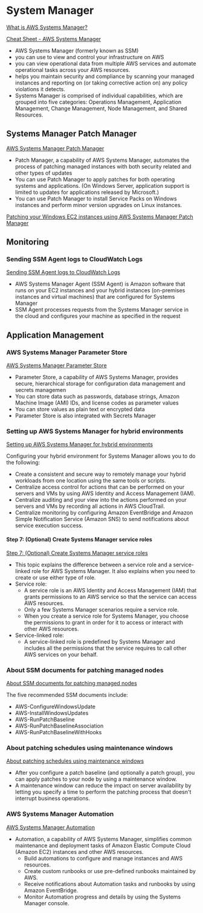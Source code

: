 # System Manager

[What is AWS Systems Manager?](https://docs.aws.amazon.com/systems-manager/latest/userguide/what-is-systems-manager.html)

[Cheat Sheet - AWS Systems Manager](https://tutorialsdojo.com/aws-systems-manager)

- AWS Systems Manager (formerly known as SSM)
- you can use to view and control your infrastructure on AWS
- you can view operational data from multiple AWS services and automate operational tasks across your AWS resources.
- helps you maintain security and compliance by scanning your managed instances and reporting on (or taking corrective action on) any policy violations it detects.
- Systems Manager is comprised of individual capabilities, which are grouped into five categories: Operations Management, Application Management, Change Management, Node Management, and Shared Resources.


## Systems Manager Patch Manager

[AWS Systems Manager Patch Manager](https://docs.aws.amazon.com/systems-manager/latest/userguide/systems-manager-patch.html)

- Patch Manager, a capability of AWS Systems Manager, automates the process of patching managed instances with both security related and other types of updates
- You can use Patch Manager to apply patches for both operating systems and applications. (On Windows Server, application support is limited to updates for applications released by Microsoft.) 
- You can use Patch Manager to install Service Packs on Windows instances and perform minor version upgrades on Linux instances. 

[Patching your Windows EC2 instances using AWS Systems Manager Patch Manager](https://aws.amazon.com/blogs/mt/patching-your-windows-ec2-instances-using-aws-systems-manager-patch-manager)


## Monitoring

### Sending SSM Agent logs to CloudWatch Logs

[Sending SSM Agent logs to CloudWatch Logs](https://docs.aws.amazon.com/systems-manager/latest/userguide/monitoring-ssm-agent.html)

- AWS Systems Manager Agent (SSM Agent) is Amazon software that runs on your EC2 instances and your hybrid instances (on-premises instances and virtual machines) that are configured for Systems Manager
- SSM Agent processes requests from the Systems Manager service in the cloud and configures your machine as specified in the request


## Application Management

### AWS Systems Manager Parameter Store

[AWS Systems Manager Parameter Store](https://docs.aws.amazon.com/systems-manager/latest/userguide/systems-manager-parameter-store.html)

- Parameter Store, a capability of AWS Systems Manager, provides secure, hierarchical storage for configuration data management and secrets managemen
- You can store data such as passwords, database strings, Amazon Machine Image (AMI) IDs, and license codes as parameter values
- You can store values as plain text or encrypted data
- Parameter Store is also integrated with Secrets Manager

### Setting up AWS Systems Manager for hybrid environments

[Setting up AWS Systems Manager for hybrid environments](https://docs.aws.amazon.com/systems-manager/latest/userguide/systems-manager-managedinstances.html)

Configuring your hybrid environment for Systems Manager allows you to do the following:
- Create a consistent and secure way to remotely manage your hybrid workloads from one location using the same tools or scripts.
- Centralize access control for actions that can be performed on your servers and VMs by using AWS Identity and Access Management (IAM).
- Centralize auditing and your view into the actions performed on your servers and VMs by recording all actions in AWS CloudTrail.
- Centralize monitoring by configuring Amazon EventBridge and Amazon Simple Notification Service (Amazon SNS) to send notifications about service execution success.


#### Step 7: (Optional) Create Systems Manager service roles

[Step 7: (Optional) Create Systems Manager service roles](https://docs.aws.amazon.com/systems-manager/latest/userguide/setup-service-role.html)

- This topic explains the difference between a service role and a service-linked role for AWS Systems Manager. It also explains when you need to create or use either type of role.
- Service role: 
  - A service role is an AWS Identity and Access Management (IAM) that grants permissions to an AWS service so that the service can access AWS resources. 
  - Only a few Systems Manager scenarios require a service role. 
  - When you create a service role for Systems Manager, you choose the permissions to grant in order for it to access or interact with other AWS resources.
- Service-linked role: 
  - A service-linked role is predefined by Systems Manager and includes all the permissions that the service requires to call other AWS services on your behalf.


### About SSM documents for patching managed nodes

[About SSM documents for patching managed nodes](https://docs.aws.amazon.com/systems-manager/latest/userguide/patch-manager-ssm-documents.html)

The five recommended SSM documents include:
- AWS-ConfigureWindowsUpdate
- AWS-InstallWindowsUpdates
- AWS-RunPatchBaseline
- AWS-RunPatchBaselineAssociation
- AWS-RunPatchBaselineWithHooks

### About patching schedules using maintenance windows

[About patching schedules using maintenance windows](https://docs.aws.amazon.com/systems-manager/latest/userguide/sysman-patch-scheduletasks.html)

- After you configure a patch baseline (and optionally a patch group), you can apply patches to your node by using a maintenance window. 
- A maintenance window can reduce the impact on server availability by letting you specify a time to perform the patching process that doesn't interrupt business operations.

### AWS Systems Manager Automation

[AWS Systems Manager Automation](https://docs.aws.amazon.com/systems-manager/latest/userguide/systems-manager-automation.html)

- Automation, a capability of AWS Systems Manager, simplifies common maintenance and deployment tasks of Amazon Elastic Compute Cloud (Amazon EC2) instances and other AWS resources.
  - Build automations to configure and manage instances and AWS resources.
  - Create custom runbooks or use pre-defined runbooks maintained by AWS.
  - Receive notifications about Automation tasks and runbooks by using Amazon EventBridge.
  - Monitor Automation progress and details by using the Systems Manager console.